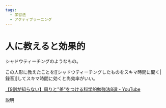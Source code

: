 ```yaml
---
tags:
  - 学習法
  - アクティブラーニング
---
```


# 人に教えると効果的

シャドウティーチングのようなもの。

この人形に教えたことを[[シャドウティーチングしたものをスキマ時間に聞く|録音]]してスキマ時間に効くと尚効率がいい。

[【9割が知らない】周りと"差"をつける科学的勉強法8選 - YouTube](https://www.youtube.com/watch?v=tWi6HE4DubY)

説明